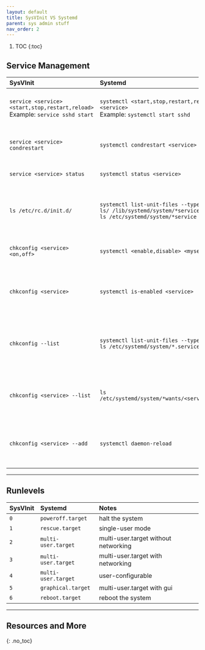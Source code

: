 ```yaml
---
layout: default
title: SysVInit VS Systemd
parent: sys admin stuff
nav_order: 2
---
```


1. TOC
{:toc}

## Service Management

| SysVInit | Systemd | Notes |
|:--------- |:-------- |:------ |
| `service <service> <start,stop,restart,reload>`<br />Example: `service sshd start` | `systemctl <start,stop,restart,reload> <service>`<br />Example: `systemctl start sshd` | Used to control a service (not reboot persistent) |
| `service <service> condrestart`| `systemctl condrestart <service>`| Restarts a service already running |
| `service <service> status` | `systemctl status <service>` | Is the service running? |
| `ls /etc/rc.d/init.d/` | `systemctl list-unit-files --type=service`<br />`ls/ /lib/systemd/system/*service`<br />`ls /etc/systemd/system/*service` | Used to list services that can be started or stopped with scripts |
| `chkconfig <service> <on,off>` | `systemctl <enable,disable> <myservice>` | Turn service on, start at next boot or other trigger |
| `chkconfig <service>` | `systemctl is-enabled <service>` | Check whether a service is configured to start on boot or not |
| `chkconfig --list` | `systemctl list-unit-files --type=service`<br />`ls /etc/systemd/system/*.service` | List all services and runlevels and what they are configured for |
| `chkconfig <service> --list` | `ls /etc/systemd/system/*wants/<service>.service` | List all runlevels for which this service is configured for |
| `chkconfig <service> --add` | `systemctl daemon-reload` | Used when you create a new service file or modify any configuration |


---

## Runlevels

| SysVInit | Systemd | Notes |
|:--------- |:-------- |:------ |
| `0` | `poweroff.target` | halt the system |
| `1` | `rescue.target` | single-user mode |
| `2` | `multi-user.target` | multi-user.target without networking |
| `3` | `multi-user.target` | multi-user.target with networking |
| `4` | `multi-user.target` | user-configurable |
| `5` | `graphical.target` | multi-user.target with gui |
| `6` | `reboot.target` | reboot the system |


---

## Resources and More
{: .no_toc}
